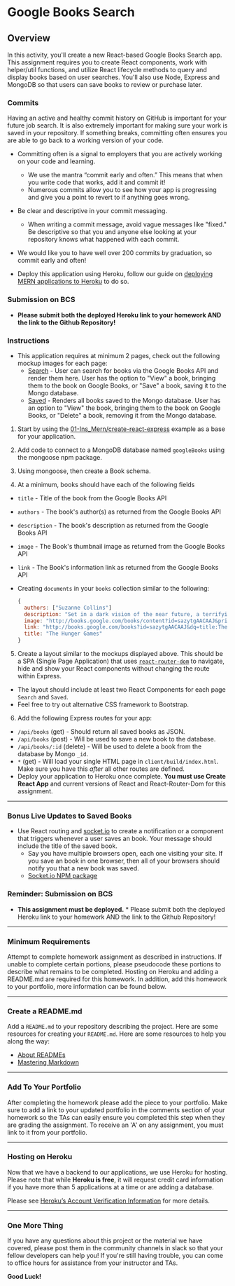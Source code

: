# Google Books Search

## Overview

In this activity, you'll create a new React-based Google Books Search app. This assignment requires you to create React components, work with helper/util functions, and utilize React lifecycle methods to query and display books based on user searches. You'll also use Node, Express and MongoDB so that users can save books to review or purchase later.

### Commits

Having an active and healthy commit history on GitHub is important for your future job search. It is also extremely important for making sure your work is saved in your repository. If something breaks, committing often ensures you are able to go back to a working version of your code.

- Committing often is a signal to employers that you are actively working on your code and learning.
  - We use the mantra “commit early and often.”  This means that when you write code that works, add it and commit it!
  - Numerous commits allow you to see how your app is progressing and give you a point to revert to if anything goes wrong.

- Be clear and descriptive in your commit messaging.
  - When writing a commit message, avoid vague messages like "fixed." Be descriptive so that you and anyone else looking at your repository knows what happened with each commit.

- We would like you to have well over 200 commits by graduation, so commit early and often!
- Deploy this application using Heroku, follow our guide on [deploying MERN applications to Heroku](../04-Important/MERNHerokuDeploy.md) to do so.

### Submission on BCS

- **Please submit both the deployed Heroku link to your homework AND the link to the Github Repository!**

### Instructions

- This application requires at minimum 2 pages, check out the following mockup images for each page:
  - [Search](Search.png) - User can search for books via the Google Books API and render them here. User has the option to "View" a book, bringing them to the book on Google Books, or "Save" a book, saving it to the Mongo database.
  - [Saved](Saved.png) - Renders all books saved to the Mongo database. User has an option to "View" the book, bringing them to the book on Google Books, or "Delete" a book, removing it from the Mongo database.

1. Start by using the [01-Ins_Mern/create-react-express](../01-Activities/01-Ins_Mern/create-react-express) example as a base for your application.

2. Add code to connect to a MongoDB database named `googleBooks` using the mongoose npm package.

3. Using mongoose, then create a Book schema.

4. At a minimum, books should have each of the following fields

- `title` - Title of the book from the Google Books API
- `authors` - The book's author(s) as returned from the Google Books API
- `description` - The book's description as returned from the Google Books API
- `image` - The Book's thumbnail image as returned from the Google Books API
- `link` - The Book's information link as returned from the Google Books API
- Creating `documents` in your `books` collection similar to the following:

  ```js
  {
    authors: ["Suzanne Collins"]
    description: "Set in a dark vision of the near future, a terrifying reality TV show is taking place. Twelve boys and twelve girls are forced to appear in a live event called The Hunger Games. There is only one rule: kill or be killed. When sixteen-year-old Katniss Everdeen steps forward to take her younger sister's place in the games, she sees it as a death sentence. But Katniss has been close to death before. For her, survival is second nature."
    image: "http://books.google.com/books/content?id=sazytgAACAAJ&printsec=frontcover&img=1&zoom=1&source=gbs_api"
    link: "http://books.google.com/books?id=sazytgAACAAJ&dq=title:The+Hunger+Games&hl=&source=gbs_api"
    title: "The Hunger Games"
  }
  ```

5. Create a layout similar to the mockups displayed above. This should be a SPA (Single Page Application) that uses [`react-router-dom`](https://github.com/reactjs/react-router) to navigate, hide and show your React components without changing the route within Express.

- The layout should include at least two React Components for each page `Search` and `Saved`.
- Feel free to try out alternative CSS framework to Bootstrap.

6. Add the following Express routes for your app:

- `/api/books` (get) - Should return all saved books as JSON.
- `/api/books` (post) - Will be used to save a new book to the database.
- `/api/books/:id` (delete) - Will be used to delete a book from the database by Mongo `_id`.
- `*` (get) - Will load your single HTML page in `client/build/index.html`. Make sure you have this _after_ all other routes are defined.
- Deploy your application to Heroku once complete. **You must use Create React App** and current versions of React and React-Router-Dom for this assignment.

- - -

### Bonus Live Updates to Saved Books

- Use React routing and [socket.io](http://socket.io) to create a notification or a component that triggers whenever a user saves an book. Your message should include the title of the saved book.
  - Say you have multiple browsers open, each one visiting your site. If you save an book in one browser, then all of your browsers should notify you that a new book was saved.
  - [Socket.io NPM package](https://www.npmjs.com/package/socket.io)

### Reminder: Submission on BCS

- **This assignment must be deployed.** * Please submit both the deployed Heroku link to your homework AND the link to the Github Repository!

- - -

### Minimum Requirements

Attempt to complete homework assignment as described in instructions. If unable to complete certain portions, please pseudocode these portions to describe what remains to be completed. Hosting on Heroku and adding a README.md are required for this homework. In addition, add this homework to your portfolio, more information can be found below.

- - -

### Create a README.md

Add a `README.md` to your repository describing the project. Here are some resources for creating your `README.md`. Here are some resources to help you along the way:

- [About READMEs](https://help.github.com/articles/about-readmes/)
- [Mastering Markdown](https://guides.github.com/features/mastering-markdown/)

- - -

### Add To Your Portfolio

After completing the homework please add the piece to your portfolio. Make sure to add a link to your updated portfolio in the comments section of your homework so the TAs can easily ensure you completed this step when they are grading the assignment. To receive an 'A' on any assignment, you must link to it from your portfolio.

- - -

### Hosting on Heroku

Now that we have a backend to our applications, we use Heroku for hosting. Please note that while **Heroku is free**, it will request credit card information if you have more than 5 applications at a time or are adding a database.

Please see [Heroku’s Account Verification Information](https://devcenter.heroku.com/articles/account-verification) for more details.

- - -

### One More Thing

If you have any questions about this project or the material we have covered, please post them in the community channels in slack so that your fellow developers can help you! If you're still having trouble, you can come to office hours for assistance from your instructor and TAs.

**Good Luck!**
